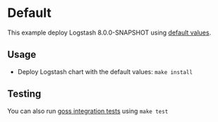 # Default

This example deploy Logstash 8.0.0-SNAPSHOT using [default values][].


## Usage

* Deploy Logstash chart with the default values: `make install`


## Testing

You can also run [goss integration tests][] using `make test`


[goss integration tests]: https://github.com/elastic/helm-charts/tree/master/logstash/examples/default/test/goss.yaml
[default values]: https://github.com/elastic/helm-charts/tree/master/logstash/values.yaml
